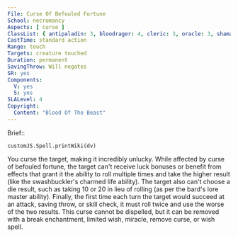 ```yaml
---
File: Curse Of Befouled Fortune
School: necromancy
Aspects: [ curse ]
ClassList: { antipaladin: 3, bloodrager: 4, cleric: 3, oracle: 3, shaman: 3, sorcerer: 4, wizard: 4, spiritualist: 3, witch: 3 }
CastTime: standard action
Range: touch
Targets: creature touched
Duration: permanent
SavingThrow: Will negates
SR: yes
Components:
  V: yes
  S: yes
SLALevel: 4
Copyright:
  Content: "Blood Of The Beast"
---
```

Brief:: 

```dataviewjs
customJS.Spell.printWiki(dv)
```

You curse the target, making it incredibly unlucky. While affected by curse of befouled fortune, the target can't receive luck bonuses or benefit from effects that grant it the ability to roll multiple times and take the higher result (like the swashbuckler's charmed life ability). The target also can't choose a die result, such as taking 10 or 20 in lieu of rolling (as per the bard's lore master ability). Finally, the first time each turn the target would succeed at an attack, saving throw, or skill check, it must roll twice and use the worse of the two results.  This curse cannot be dispelled, but it can be removed with a break enchantment, limited wish, miracle, remove curse, or wish spell.
